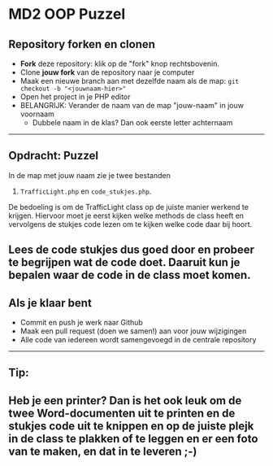 # MD2 OOP Puzzel

## Repository forken en clonen
* **Fork** deze repository: klik op de "fork" knop rechtsbovenin.
* Clone **jouw fork** van de repository naar je computer
* Maak een nieuwe branch aan met dezelfde naam als de map: `git checkout -b "<jouwnaam-hier>"`
* Open het project in je PHP editor
* BELANGRIJK: Verander de naam van de map "jouw-naam" in jouw voornaam
  * Dubbele naam in de klas? Dan ook eerste letter achternaam

---
 
## Opdracht: Puzzel
In de map met jouw naam zie je twee bestanden
1. `TrafficLight.php` en `code_stukjes.php`.

De bedoeling is om de TrafficLight class op de juiste manier werkend te krijgen.
Hiervoor moet je eerst kijken welke methods de class heeft en vervolgens de stukjes code lezen om te kijken welke code daar bij hoort.

Lees de code stukjes dus goed door en probeer te begrijpen wat de code doet.
Daaruit kun je bepalen waar de code in de class moet komen.
---

## Als je klaar bent
- Commit en push je werk naar Github
- Maak een pull request (doen we samen!) aan voor jouw wijzigingen
- Alle code van iedereen wordt samengevoegd in de centrale repository
---

## Tip:
Heb je een printer? Dan is het ook leuk om de twee Word-documenten uit te printen en de
stukjes code uit te knippen en op de juiste plejk in de class te plakken of te leggen en er een foto van te maken, en dat in te leveren ;-)
---




